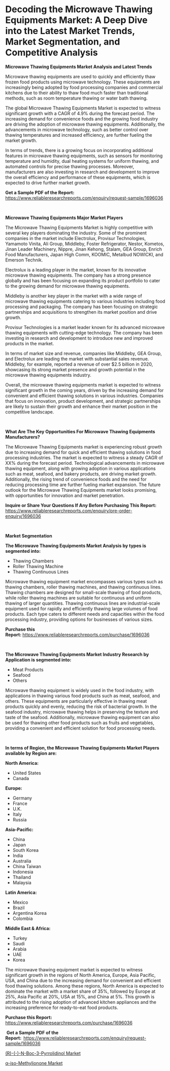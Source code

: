<p><h1>Decoding the Microwave Thawing Equipments Market: A Deep Dive into the Latest Market Trends, Market Segmentation, and Competitive Analysis</h1></p><p><strong>Microwave Thawing Equipments Market Analysis and Latest Trends</strong></p>
<p><p>Microwave thawing equipments are used to quickly and efficiently thaw frozen food products using microwave technology. These equipments are increasingly being adopted by food processing companies and commercial kitchens due to their ability to thaw food much faster than traditional methods, such as room temperature thawing or water bath thawing. </p><p>The global Microwave Thawing Equipments Market is expected to witness significant growth with a CAGR of 4.9% during the forecast period. The increasing demand for convenience foods and the growing food industry are driving the adoption of microwave thawing equipments. Additionally, the advancements in microwave technology, such as better control over thawing temperatures and increased efficiency, are further fueling the market growth.</p><p>In terms of trends, there is a growing focus on incorporating additional features in microwave thawing equipments, such as sensors for monitoring temperature and humidity, dual heating systems for uniform thawing, and automated controls for precise thawing processes. Moreover, manufacturers are also investing in research and development to improve the overall efficiency and performance of these equipments, which is expected to drive further market growth.</p></p>
<p><strong>Get a Sample PDF of the Report:&nbsp;</strong> <a href="https://www.reliableresearchreports.com/enquiry/request-sample/1696036">https://www.reliableresearchreports.com/enquiry/request-sample/1696036</a></p>
<p>&nbsp;</p>
<p><strong>Microwave Thawing Equipments Major Market Players</strong></p>
<p><p>The Microwave Thawing Equipments Market is highly competitive with several key players dominating the industry. Some of the prominent companies in the market include Electrolux, Provisur Technologies, Yamamoto Vinita, Ali Group, Middleby, Foster Refrigerator, Nestor, Kometos, Jinan Leader Machinery, Nippre, Jinan Kehong, Stalam, GEA Group, Enrich Food Manufacturers, Japan High Comm, KOOMIC, Metalbud NOWICKI, and Emerson Technik.</p><p>Electrolux is a leading player in the market, known for its innovative microwave thawing equipments. The company has a strong presence globally and has been focusing on expanding its product portfolio to cater to the growing demand for microwave thawing equipments.</p><p>Middleby is another key player in the market with a wide range of microwave thawing equipments catering to various industries including food processing and packaging. The company has been focusing on strategic partnerships and acquisitions to strengthen its market position and drive growth.</p><p>Provisur Technologies is a market leader known for its advanced microwave thawing equipments with cutting-edge technology. The company has been investing in research and development to introduce new and improved products in the market.</p><p>In terms of market size and revenue, companies like Middleby, GEA Group, and Electrolux are leading the market with substantial sales revenue. Middleby, for example, reported a revenue of over $2.5 billion in 2020, showcasing its strong market presence and growth potential in the microwave thawing equipments industry.</p><p>Overall, the microwave thawing equipments market is expected to witness significant growth in the coming years, driven by the increasing demand for convenient and efficient thawing solutions in various industries. Companies that focus on innovation, product development, and strategic partnerships are likely to sustain their growth and enhance their market position in the competitive landscape.</p></p>
<p>&nbsp;</p>
<p><strong>What Are The Key Opportunities For Microwave Thawing Equipments Manufacturers?</strong></p>
<p><p>The Microwave Thawing Equipments market is experiencing robust growth due to increasing demand for quick and efficient thawing solutions in food processing industries. The market is expected to witness a steady CAGR of XX% during the forecast period. Technological advancements in microwave thawing equipment, along with growing adoption in various applications such as meat, seafood, and bakery products, are driving market growth. Additionally, the rising trend of convenience foods and the need for reducing processing time are further fueling market expansion. The future outlook for the Microwave Thawing Equipments market looks promising, with opportunities for innovation and market penetration.</p></p>
<p><strong>Inquire or Share Your Questions If Any Before Purchasing This Report:</strong> <a href="https://www.reliableresearchreports.com/enquiry/pre-order-enquiry/1696036">https://www.reliableresearchreports.com/enquiry/pre-order-enquiry/1696036</a></p>
<p>&nbsp;</p>
<p><strong>Market Segmentation</strong></p>
<p><strong>The Microwave Thawing Equipments Market Analysis by types is segmented into:</strong></p>
<p><ul><li>Thawing Chambers</li><li>Roller Thawing Machine</li><li>Thawing Continuous Lines</li></ul></p>
<p><p>Microwave thawing equipment market encompasses various types such as thawing chambers, roller thawing machines, and thawing continuous lines. Thawing chambers are designed for small-scale thawing of food products, while roller thawing machines are suitable for continuous and uniform thawing of larger quantities. Thawing continuous lines are industrial-scale equipment used for rapidly and efficiently thawing large volumes of food products. Each type caters to different needs and capacities within the food processing industry, providing options for businesses of various sizes.</p></p>
<p><strong>Purchase this Report:&nbsp;</strong><a href="https://www.reliableresearchreports.com/purchase/1696036">https://www.reliableresearchreports.com/purchase/1696036</a></p>
<p>&nbsp;</p>
<p><strong>The Microwave Thawing Equipments Market Industry Research by Application is segmented into:</strong></p>
<p><ul><li>Meat Products</li><li>Seafood</li><li>Others</li></ul></p>
<p><p>Microwave thawing equipment is widely used in the food industry, with applications in thawing various food products such as meat, seafood, and others. These equipments are particularly effective in thawing meat products quickly and evenly, reducing the risk of bacterial growth. In the seafood industry, microwave thawing helps in preserving the texture and taste of the seafood. Additionally, microwave thawing equipment can also be used for thawing other food products such as fruits and vegetables, providing a convenient and efficient solution for food processing needs.</p></p>
<p>&nbsp;</p>
<p><strong>In terms of Region, the Microwave Thawing Equipments Market Players available by Region are:</strong></p>
<p>
    <p> <strong> North America: </strong>
        <ul>
            <li>United States</li>
            <li>Canada</li>
        </ul>
        </p> 
    <p> <strong> Europe: </strong>
        <ul>
            <li>Germany</li>
            <li>France</li>
            <li>U.K.</li>
            <li>Italy</li>
            <li>Russia</li>
        </ul>
        </p> 
    <p> <strong> Asia-Pacific: </strong>
        <ul>
            <li>China</li>
            <li>Japan</li>
            <li>South Korea</li>
            <li>India</li>
            <li>Australia</li>
            <li>China Taiwan</li>
            <li>Indonesia</li>
            <li>Thailand</li>
            <li>Malaysia</li>
        </ul>
        </p> 
    <p> <strong> Latin America: </strong>
        <ul>
            <li>Mexico</li>
            <li>Brazil</li>
            <li>Argentina Korea</li>
            <li>Colombia</li>
        </ul>
        </p> 
    <p> <strong> Middle East & Africa: </strong>
        <ul>
            <li>Turkey</li>
            <li>Saudi</li>
            <li>Arabia</li>
            <li>UAE</li>
            <li>Korea</li>
        </ul>
    </p>
    </p>
<p><p>The microwave thawing equipment market is expected to witness significant growth in the regions of North America, Europe, Asia Pacific, USA, and China due to the increasing demand for convenient and efficient food thawing solutions. Among these regions, North America is expected to dominate the market with a market share of 35%, followed by Europe at 25%, Asia Pacific at 20%, USA at 15%, and China at 5%. This growth is attributed to the rising adoption of advanced kitchen appliances and the increasing preference for ready-to-eat food products.</p></p>
<p><strong>Purchase this Report: </strong><a href="https://www.reliableresearchreports.com/purchase/1696036">https://www.reliableresearchreports.com/purchase/1696036</a></p>
<p>&nbsp;<strong>Get a Sample PDF of the Report:&nbsp;&nbsp;</strong><a href="https://www.reliableresearchreports.com/enquiry/request-sample/1696036">https://www.reliableresearchreports.com/enquiry/request-sample/1696036</a></p>
<p><strong></strong></p>
<p><p><a href="https://issuu.com/reportprime-2/docs/r-n-boc-3-pyrrolidinol-market-size-2030.pptx">(R)-(-)-N-Boc-3-Pyrrolidinol Market</a></p><p><a href="https://issuu.com/reportprime-2/docs/a-iso-methylionone-market-size-2030.pptx">α-iso-Methylionone Market</a></p></p>